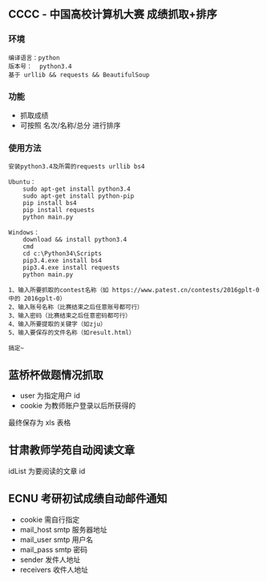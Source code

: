 ## CCCC - 中国高校计算机大赛 成绩抓取+排序
### 环境
    编译语言：python
    版本号：  python3.4
    基于 urllib && requests && BeautifulSoup

### 功能
- 抓取成绩
- 可按照 名次/名称/总分 进行排序

### 使用方法
    安装python3.4及所需的requests urllib bs4
    
    Ubuntu：
        sudo apt-get install python3.4
        sudo apt-get install python-pip
        pip install bs4
        pip install requests
        python main.py
        
    Windows：
        download && install python3.4
        cmd
        cd c:\Python34\Scripts
        pip3.4.exe install bs4
        pip3.4.exe install requests
        python main.py
    
    1、输入所要抓取的contest名称（如 https://www.patest.cn/contests/2016gplt-0 中的 2016gplt-0）
    2、输入账号名称（比赛结束之后任意账号都可行）
    3、输入密码（比赛结束之后任意密码都可行）
    4、输入所要提取的关键字（如zju）
    5、输入要保存的文件名称（如result.html）
    
    搞定~

## 蓝桥杯做题情况抓取

- user 为指定用户 id
- cookie 为教师账户登录以后所获得的

最终保存为 xls 表格

## 甘肃教师学苑自动阅读文章

idList 为要阅读的文章 id

## ECNU 考研初试成绩自动邮件通知

- cookie 需自行指定
- mail_host smtp 服务器地址
- mail_user smtp 用户名
- mail_pass smtp 密码
- sender 发件人地址
- receivers 收件人地址

